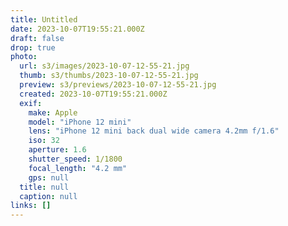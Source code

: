 ```yaml
---
title: Untitled
date: 2023-10-07T19:55:21.000Z
draft: false
drop: true
photo:
  url: s3/images/2023-10-07-12-55-21.jpg
  thumb: s3/thumbs/2023-10-07-12-55-21.jpg
  preview: s3/previews/2023-10-07-12-55-21.jpg
  created: 2023-10-07T19:55:21.000Z
  exif:
    make: Apple
    model: "iPhone 12 mini"
    lens: "iPhone 12 mini back dual wide camera 4.2mm f/1.6"
    iso: 32
    aperture: 1.6
    shutter_speed: 1/1800
    focal_length: "4.2 mm"
    gps: null
  title: null
  caption: null
links: []
---
```

